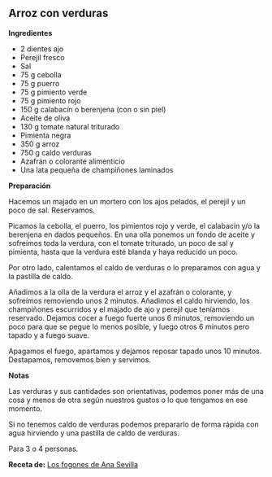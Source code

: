## Arroz con verduras

**Ingredientes**

- 2 dientes ajo
- Perejil fresco
- Sal
- 75 g cebolla
- 75 g puerro
- 75 g pimiento verde
- 75 g pimiento rojo
- 150 g calabacín o berenjena (con o sin piel)
- Aceite de oliva
- 130 g tomate natural triturado
- Pimienta negra
- 350 g arroz
- 750 g caldo verduras
- Azafrán o colorante alimenticio
- Una lata pequeña de champiñones laminados

**Preparación**

Hacemos un majado en un mortero con los ajos pelados, el perejil y un poco de sal. Reservamos.

Picamos la cebolla, el puerro, los pimientos rojo y verde, el calabacín y/o la berenjena en dados pequeños. En una olla ponemos un fondo de aceite y sofreímos toda la verdura, con el tomate triturado, un poco de sal y pimienta, hasta que la verdura esté blanda y haya reducido un poco.

Por otro lado, calentamos el caldo de verduras o lo preparamos con agua y la pastilla de caldo.

Añadimos a la olla de la verdura el arroz y el azafrán o colorante, y sofreímos removiendo unos 2 minutos. Añadimos el caldo hirviendo, los champiñones escurridos y el majado de ajo y perejil que teníamos reservado. Dejamos cocer a fuego fuerte unos 6 minutos, removiendo un poco para que se pegue lo menos posible, y luego otros 6 minutos pero tapado y a fuego suave.

Apagamos el fuego, apartamos y dejamos reposar tapado unos 10 minutos. Destapamos, removemos bien y servimos.

**Notas**

Las verduras y sus cantidades son orientativas, podemos poner más de una cosa y menos de otra según nuestros gustos o lo que tengamos en ese momento.

Si no tenemos caldo de verduras podemos prepararlo de forma rápida con agua hirviendo y una pastilla de caldo de verduras.

Para 3 o 4 personas.

**Receta de:** [Los fogones de Ana Sevilla](https://www.losfogonesdeanasevilla.com/2013/04/arroz-de-verduras.html)